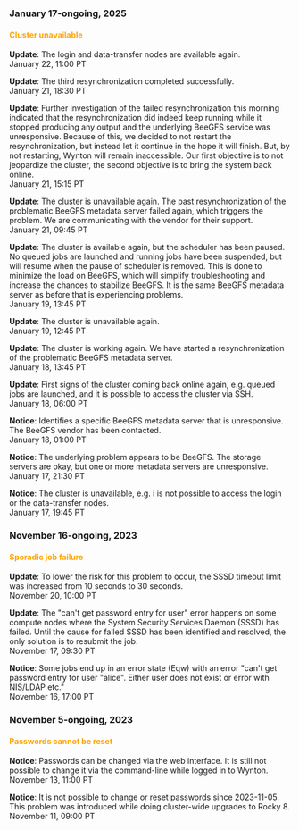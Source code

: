 ### January 17-ongoing, 2025

#### <span style="color: orange;">Cluster unavailable</span>

**Update**: The login and data-transfer nodes are available again.
<br><span class="timestamp">January 22, 11:00 PT</span>

**Update**: The third resynchronization completed successfully.
<br><span class="timestamp">January 21, 18:30 PT</span>

**Update**: Further investigation of the failed resynchronization this
morning indicated that the resynchronization did indeed keep running
while it stopped producing any output and the underlying BeeGFS
service was unresponsive. Because of this, we decided to not restart
the resynchronization, but instead let it continue in the hope it will
finish. But, by not restarting, Wynton will remain inaccessible. Our
first objective is to not jeopardize the cluster, the second objective
is to bring the system back online.
<br><span class="timestamp">January 21, 15:15 PT</span>

**Update**: The cluster is unavailable again. The past
resynchronization of the problematic BeeGFS metadata server failed
again, which triggers the problem. We are communicating with the
vendor for their support.
<br><span class="timestamp">January 21, 09:45 PT</span>

**Update**: The cluster is available again, but the scheduler has been
paused. No queued jobs are launched and running jobs have been
suspended, but will resume when the pause of scheduler is
removed. This is done to minimize the load on BeeGFS, which will
simplify troubleshooting and increase the chances to stabilize
BeeGFS. It is the same BeeGFS metadata server as before that is
experiencing problems.
<br><span class="timestamp">January 19, 13:45 PT</span>

**Update**: The cluster is unavailable again.
<br><span class="timestamp">January 19, 12:45 PT</span>

**Update**: The cluster is working again. We have started a
resynchronization of the problematic BeeGFS metadata server.
<br><span class="timestamp">January 18, 13:45 PT</span>

**Update**: First signs of the cluster coming back online again,
e.g. queued jobs are launched, and it is possible to access the
cluster via SSH.
<br><span class="timestamp">January 18, 06:00 PT</span>

**Notice**: Identifies a specific BeeGFS metadata server that is
unresponsive. The BeeGFS vendor has been contacted.
<br><span class="timestamp">January 18, 01:00 PT</span>

**Notice**: The underlying problem appears to be BeeGFS. The storage
servers are okay, but one or more metadata servers are unresponsive.
<br><span class="timestamp">January 17, 21:30 PT</span>

**Notice**: The cluster is unavailable, e.g. i is not possible to
access the login or the data-transfer nodes.
<br><span class="timestamp">January 17, 19:45 PT</span>

<!--
start: 2025-01-17T19:45:00
stop: 2025-01-18T06:00:00
length: 10h15m
severity: major-outage
affected: jobs, beegfs, compute, *
reason: beegfs
 -->


### November 16-ongoing, 2023

#### <span style="color: orange;">Sporadic job failure</span>

**Update**: To lower the risk for this problem to occur, the SSSD
timeout limit was increased from 10 seconds to 30 seconds.
<br><span class="timestamp">November 20, 10:00 PT</span>

**Update**: The "can't get password entry for user" error happens on
some compute nodes where the System Security Services Daemon (SSSD)
has failed.  Until the cause for failed SSSD has been identified and
resolved, the only solution is to resubmit the job.
<br><span class="timestamp">November 17, 09:30 PT</span>

**Notice**: Some jobs end up in an error state (Eqw) with an error
"can't get password entry for user "alice". Either user does not exist
or error with NIS/LDAP etc."
<br><span class="timestamp">November 16, 17:00 PT</span>

<!--
start: 2023-11-17T16:00:00
stop: 
length: 
severity: 
affected: jobs
reason: scheduled
 -->



### November 5-ongoing, 2023

#### <span style="color: orange;">Passwords cannot be reset</span>

**Notice**: Passwords can be changed via the web interface. It is
still not possible to change it via the command-line while logged in
to Wynton.
<br><span class="timestamp">November 13, 11:00 PT</span>

**Notice**: It is not possible to change or reset passwords since
2023-11-05. This problem was introduced while doing cluster-wide
upgrades to Rocky 8.
<br><span class="timestamp">November 11, 09:00 PT</span>
